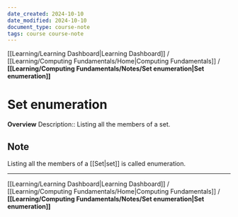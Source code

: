 ```yaml
---
date_created: 2024-10-10
date_modified: 2024-10-10
document_type: course-note
tags: course course-note
---
```

[[Learning/Learning Dashboard|Learning Dashboard]] / [[Learning/Computing Fundamentals/Home|Computing Fundamentals]] / **[[Learning/Computing Fundamentals/Notes/Set enumeration|Set enumeration]]**
# Set enumeration
**Overview**
Description:: Listing all the members of a set.

## Note

Listing all the members of a [[Set|set]] is called enumeration.

---
[[Learning/Learning Dashboard|Learning Dashboard]] / [[Learning/Computing Fundamentals/Home|Computing Fundamentals]] / **[[Learning/Computing Fundamentals/Notes/Set enumeration|Set enumeration]]**